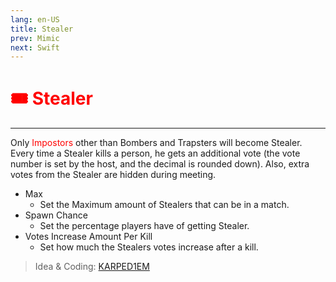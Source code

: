 ```yaml
---
lang: en-US
title: Stealer
prev: Mimic
next: Swift
---
```


# <font color=red>🎟️ <b>Stealer</b></font> <Badge text="Impostor" type="tip" vertical="middle"/>
---

Only <font color=red>Impostors</font> other than Bombers and Trapsters will become Stealer. Every time a Stealer kills a person, he gets an additional vote (the vote number is set by the host, and the decimal is rounded down). Also, extra votes from the Stealer are hidden during meeting.
* Max
  * Set the Maximum amount of Stealers that can be in a match.
* Spawn Chance
  * Set the percentage players have of getting Stealer.
* Votes Increase Amount Per Kill
  * Set how much the Stealers votes increase after a kill.

> Idea & Coding: [KARPED1EM](https://github.com/KARPED1EM)